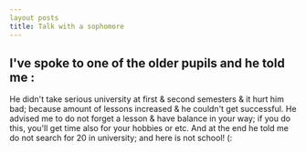 ```yaml
---
layout posts
title: Talk with a sophomore
---
```


## I've spoke to one of the older pupils and he told me :
He didn't take serious university at first & second semesters & it hurt him bad; because amount of lessons increased & he couldn't get successful.
He advised me to do not forget a lesson & have balance in your way; if you do this, you'll get time also for your hobbies or etc.
And at the end he told me do not search for 20 in university; and here is not school! (:
